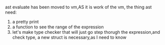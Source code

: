 ast evaluate has been moved to vm,AS it is work of the vm,
the thing ast need:
1. a pretty print
2. a function to see the range of the expression
3. let's make type checker that will just go step thorugh the expression,and check type,
    a new struct is necessary,as I need to know 
